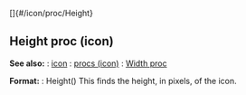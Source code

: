 []{#/icon/proc/Height}
  ## Height proc (icon)
  **See also:**
  :   [icon](ref/icon)
  :   [procs (icon)](ref/icon/proc)
  :   [Width proc](ref/icon/proc/Width)
  <!-- -->
  **Format:**
  :   Height()
  This finds the height, in pixels, of the icon.